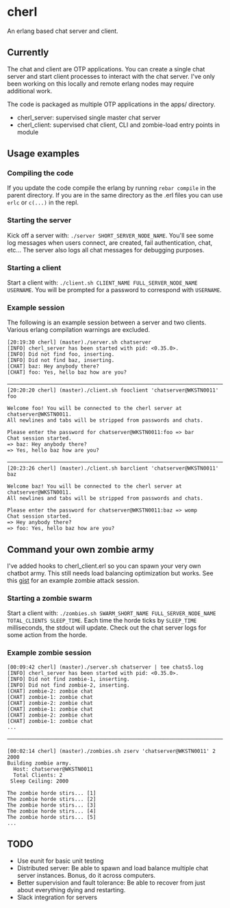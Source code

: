 # cherl
An erlang based chat server and client. 

## Currently
The chat and client are OTP applications. You can create a single chat server
and start client processes to interact with the chat server. I've only been
working on this locally and remote erlang nodes may require additional work.

The code is packaged as multiple OTP applications in the apps/ directory.
  - cherl_server: supervised single master chat server
  - cherl_client: supervised chat client, CLI and zombie-load entry points in module

## Usage examples

### Compiling the code

If you update the code compile the erlang by running `rebar compile` in the parent directory. If you are in the same directory as the .erl files you can use `erlc` or `c(...)` in the repl.

### Starting the server

Kick off a server with: `./server SHORT_SERVER_NODE_NAME`. You'll see some log
messages when users connect, are created, fail authentication, chat, etc... The
server also logs all chat messages for debugging purposes.

### Starting a client

Start a client with: `./client.sh CLIENT_NAME FULL_SERVER_NODE_NAME USERNAME`.
You will be prompted for a password to correspond with `USERNAME`.

### Example session

The following is an example session between a server and two clients. Various
erlang compilation warnings are excluded.

```
[20:19:30 cherl] (master)./server.sh chatserver
[INFO] cherl_server has been started with pid: <0.35.0>.
[INFO] Did not find foo, inserting.
[INFO] Did not find baz, inserting.
[CHAT] baz: Hey anybody there?
[CHAT] foo: Yes, hello baz how are you?

───────────────────────────────────────────────────────────────────────────────
[20:20:20 cherl] (master)./client.sh fooclient 'chatserver@WKSTN0011' foo

Welcome foo! You will be connected to the cherl server at chatserver@WKSTN0011.
All newlines and tabs will be stripped from passwords and chats.

Please enter the password for chatserver@WKSTN0011:foo => bar
Chat session started.
=> baz: Hey anybody there?
=> Yes, hello baz how are you?

───────────────────────────────────────────────────────────────────────────────
[20:23:26 cherl] (master)./client.sh barclient 'chatserver@WKSTN0011' baz

Welcome baz! You will be connected to the cherl server at chatserver@WKSTN0011.
All newlines and tabs will be stripped from passwords and chats.

Please enter the password for chatserver@WKSTN0011:baz => womp
Chat session started.
=> Hey anybody there?
=> foo: Yes, hello baz how are you?
```

## Command your own zombie army

I've added hooks to cherl_client.erl so you can spawn your very own chatbot
army. This still needs load balancing optimization but works. See this
[gist](https://gist.github.com/ksnavely/cf0c77395b4d4b6da819) for an example
zombie attack session.

### Starting a zombie swarm

Start a client with: `./zombies.sh SWARM_SHORT_NAME FULL_SERVER_NODE_NAME TOTAL_CLIENTS SLEEP_TIME`.
Each time the horde ticks by `SLEEP_TIME` milliseconds, the stdout will update. Check out the chat server
logs for some action from the horde.

### Example zombie session
```
[00:09:42 cherl] (master)./server.sh chatserver | tee chats5.log                                                                                                                                                                   
[INFO] cherl_server has been started with pid: <0.35.0>.
[INFO] Did not find zombie-1, inserting.
[INFO] Did not find zombie-2, inserting.
[CHAT] zombie-2: zombie chat
[CHAT] zombie-1: zombie chat
[CHAT] zombie-2: zombie chat
[CHAT] zombie-1: zombie chat
[CHAT] zombie-2: zombie chat
[CHAT] zombie-1: zombie chat
...

───────────────────────────────────────────────────────────────────────────────

[00:02:14 cherl] (master)./zombies.sh zserv 'chatserver@WKSTN0011' 2 2000
Building zombie army.
  Host: chatserver@WKSTN0011
  Total Clients: 2
 Sleep Ceiling: 2000

The zombie horde stirs... [1]
The zombie horde stirs... [2]
The zombie horde stirs... [3]
The zombie horde stirs... [4]
The zombie horde stirs... [5]
...
```

## TODO
  - Use eunit for basic unit testing
  - Distributed server: Be able to spawn and load balance multiple chat server
    instances. Bonus, do it across computers.
  - Better supervision and fault tolerance: Be able to recover from just about
    everything dying and restarting.
  - Slack integration for servers
